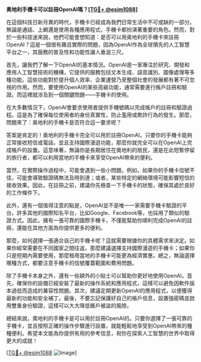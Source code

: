 **奥地利手機卡可以註冊OpenAI嗎？[[TG💪+ @esim1088](https://t.me/s/esim1088)]**

在這個科技日新月異的時代，手機卡已經成為我們日常生活中不可或缺的一部分。無論是通話、上網還是使用各種應用程式，手機卡都扮演著重要的角色。然而，對於一些科技迷來說，他們可能會想知道：是否可以用奥地利的手機卡來註冊OpenAI？這是一個很有趣且實際的問題，因為OpenAI作為全球領先的人工智慧平台之一，其服務的普及性和功能性讓人垂涎三尺。

首先，讓我們了解一下OpenAI的基本情況。OpenAI是一家專注於研究、開發和應用人工智慧技術的機構，它提供的服務包括文本生成、語音識別、圖像處理等多種功能。這些功能對於提升個人效率、企業運營乃至整個社會的發展都有著不可忽視的作用。然而，要使用OpenAI的某些高級功能，通常需要進行帳戶註冊和驗證。而這裡就涉及到一個關鍵問題——手機卡的使用。

在大多數情況下，OpenAI會要求使用者提供手機號碼以完成帳戶的註冊和驗證過程。這是為了確保每位使用者的身份真實性，防止濫用或欺詐行為的發生。那麼，問題來了：奥地利的手機卡是否符合這一要求呢？

答案是肯定的！奥地利的手機卡完全可以用於註冊OpenAI。只要你的手機卡能夠正常接收短信或電話，並且支持國際漫遊功能，那麼你就完全可以在OpenAI上完成帳戶的設置。這意味著，無論你是長期居住在奧地利的居民，還是在此短暫停留的旅行者，都可以利用當地的手機卡來享受OpenAI帶來的便利。

當然，在實際操作過程中，可能會遇到一些小問題。例如，如果你的手機卡信號不佳，可能會導致驗證碼無法及時到達；或者，某些特定的網絡環境可能影響短信的接收效果。因此，在註冊之前，建議你先檢查一下手機卡的狀態，確保其處於良好的工作條件下。

此外，還有一個值得注意的點是，OpenAI並不是唯一一家需要手機卡驗證的平台。許多其他的國際知名平台，比如Google、Facebook等，也採用了類似的驗證方式。因此，擁有一張可靠的國際手機卡，不僅能幫助你順利完成OpenAI的註冊，還能在其他方面為你提供更多的便利。

那麼，如何選擇一張適合自己的手機卡呢？這就需要根據你的具體需求來決定。如果你經常需要在不同國家之間往返，那麼建議選擇支持國際漫遊的手機卡；如果你只是短期內需要使用，那麼租用當地的手機卡可能更為經濟實惠。總之，無論選擇哪種方式，都要注意手機卡的信號覆蓋範圍和費用問題。

除了手機卡本身之外，還有一些額外的小貼士可以幫助你更好地使用OpenAI。首先，確保你的設備已經安裝了最新的操作系統和應用程式，這樣可以避免因軟件版本過低而造成的兼容性問題。其次，建議定期更新OpenAI的應用程式，以便獲得最新的功能和安全補丁。最後，不要忘記保護好自己的帳戶信息，設置強密碼並啟用雙重身份驗證，這樣可以大大降低賬戶被盜的風險。

總結來說，奧地利的手機卡是可以用於註冊OpenAI的。只要你選擇了一張可靠的手機卡，並且按照正確的操作步驟進行設置，就能輕鬆地享受到OpenAI帶來的種種便利。希望本文能為你提供有用的參考信息，祝你在探索人工智慧的世界中取得更大的成就！

[[TG💪+ @esim1088](https://t.me/s/esim1088) ![Image](https://i.postimg.cc/4NQfJmqS/Snipaste-2025-05-13-00-14-12.png)]
